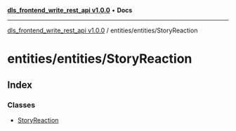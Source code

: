 [**dls_frontend_write_rest_api v1.0.0**](../../../README.md) • **Docs**

***

[dls_frontend_write_rest_api v1.0.0](../../../modules.md) / entities/entities/StoryReaction

# entities/entities/StoryReaction

## Index

### Classes

- [StoryReaction](classes/StoryReaction.md)
